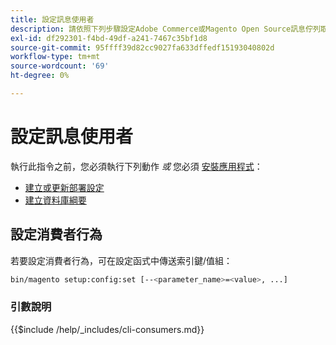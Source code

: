 ```yaml
---
title: 設定訊息使用者
description: 請依照下列步驟設定Adobe Commerce或Magento Open Source訊息佇列取用者的行為。
exl-id: df292301-f4bd-49df-a241-7467c35bf1d8
source-git-commit: 95ffff39d82cc9027fa633dffedf15193040802d
workflow-type: tm+mt
source-wordcount: '69'
ht-degree: 0%

---
```


# 設定訊息使用者

執行此指令之前，您必須執行下列動作 *或* 您必須 [安裝應用程式](../advanced.md)：

* [建立或更新部署設定](deployment.md)
* [建立資料庫綱要](database.md)

## 設定消費者行為

若要設定消費者行為，可在設定函式中傳送索引鍵/值組：

```bash
bin/magento setup:config:set [--<parameter_name>=<value>, ...]
```

### 引數說明

{{$include /help/_includes/cli-consumers.md}}

